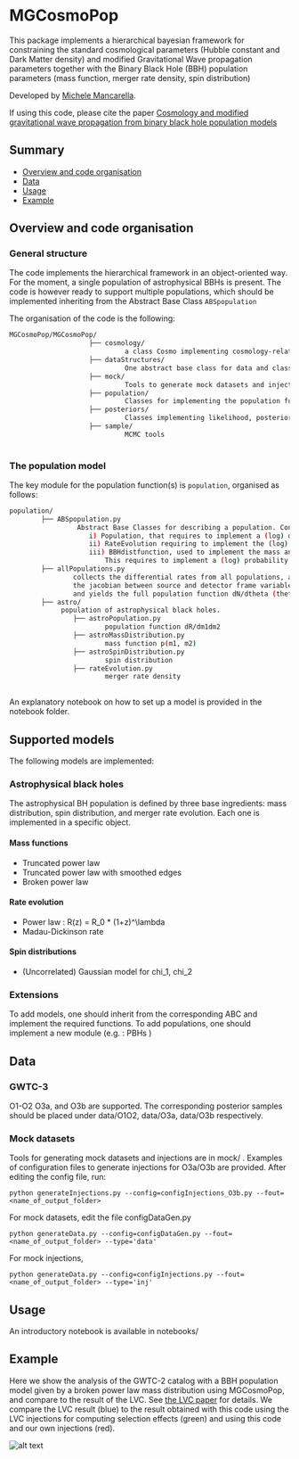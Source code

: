 # MGCosmoPop
This package implements a hierarchical bayesian framework for constraining the standard cosmological parameters (Hubble constant and Dark Matter density) and modified Gravitational Wave propagation parameters together with the Binary Black Hole (BBH) population parameters (mass function, merger rate density, spin distribution)


Developed by [Michele Mancarella](<https://github.com/Mik3M4n>).

If using this code, please cite the paper [Cosmology and modified gravitational wave propagation from binary black hole population models](<https://arxiv.org/abs/>)



## Summary


* [Overview and code organisation](https://github.com/CosmoStatGW/MGCosmoPop#Overview-and-code-organisation)
* [Data](https://github.com/CosmoStatGW/MGCosmoPop#Data)
* [Usage](https://github.com/CosmoStatGW/MGCosmoPop#Usage)
* [Example](https://github.com/CosmoStatGW/MGCosmoPop#Example)




## Overview and code organisation

### General structure
The code implements the hierarchical framework in an object-oriented way. 
For the moment, a single population of astrophysical BBHs is present. The code is however ready to support multiple populations, which should be implemented inheriting from the Abstract Base Class ```ABSpopulation```


The organisation of the code is the following:

```bash
MGCosmoPop/MGCosmoPop/
					├── cosmology/ 
							 a class Cosmo implementing cosmology-related functions
					├── dataStructures/
							 One abstract base class for data and classes for reading and using mock data and data from the O1-O2 and O3a observing runs. Classes for reading and using injections to compute selection effects are also there
					├── mock/
							 Tools to generate mock datasets and injections
					├── population/
							 Classes for implementing the population function. Described below separately
					├── posteriors/
							 Classes implementing likelihood, posterior and selection effects
					├── sample/
							 MCMC tools
						
```		

### The population model

The key module for the population function(s) is ```population```, organised as follows:

```bash
population/
		├── ABSpopulation.py
				 Abstract Base Classes for describing a population. Contains three ABCs: 
					i) Population, that requires to implement a (log) differential rate log(dR/dm1 dm2 )  
					ii) RateEvolution requiring to implement the (log) differential log ( dN/dV dt )  = log ( R(z) ) 
					iii) BBHdistfunction, used to implement the mass and spin distribution. 
						This requires to implement a (log) probability distribution log p(m1, m2) or log p(chi1, chi2)
		├── allPopulations.py
				collects the differential rates from all populations, adds the volume element jacobian, 
				the jacobian between source and detector frame variables, observation time, 
				and yields the full population function dN/dtheta (theta = {m1_det, m2_det , dL, chi_1, chi_2...})
		├── astro/ 
			 population of astrophysical black holes. 
			 	├── astroPopulation.py
			 			population function dR/dm1dm2
			 	├── astroMassDistribution.py 
			 			mass function p(m1, m2)
				├── astroSpinDistribution.py 
			 			spin distribution
			 	├── rateEvolution.py
			 			merger rate density 
					
```		

An explanatory notebook on how to set up a model is provided in the notebook folder.

## Supported models

The following models are implemented: 

### Astrophysical black holes

The astrophysical BH population is defined by three base ingredients: mass distribution, spin distribution, and merger rate evolution. Each one is implemented in a specific object.

#### Mass functions
* Truncated power law
* Truncated power law with smoothed edges
* Broken power law

#### Rate evolution
* Power law : R(z) = R_0 * (1+z)^\lambda
* Madau-Dickinson rate

#### Spin distributions
* (Uncorrelated) Gaussian model for chi\_1, chi\_2

### Extensions

To add models, one should inherit from the corresponding ABC and implement the required functions. 
To add populations, one should implement a new module (e.g. : PBHs )


## Data
### GWTC-3

O1-O2 O3a, and O3b are supported. The corresponding posterior samples should be placed under data/O1O2, data/O3a, data/O3b respectively.

### Mock datasets
Tools for generating mock datasets and injections are in mock/ . Examples of configuration files to generate injections for O3a/O3b are provided. After editing the config file, run:

```
python generateInjections.py --config=configInjections_O3b.py --fout=<name_of_output_folder> 
```

For mock datasets, edit the file configDataGen.py

```
python generateData.py --config=configDataGen.py --fout=<name_of_output_folder> --type='data' 
```
For mock injections,

```
python generateData.py --config=configInjections.py --fout=<name_of_output_folder> --type='inj' 
```

## Usage

An introductory notebook is available in notebooks/

## Example

Here we show the analysis of the GWTC-2 catalog  with a BBH population model given by a broken power law mass distribution using MGCosmoPop, and compare to the result of the LVC. See [the LVC paper](https://arxiv.org/abs/2010.14533) for details. We compare the LVC result (blue) to the result obtained with this code using the LVC injections for computing selection effects (green) and using this code and our own injections (red).

![alt text](https://github.com/CosmoStatGW/MGCosmoPop/blob/master/R0_lambda_alpha1_alpha2_beta_deltam_ml_mh_b_corner_local_LVC.png?raw=true)

